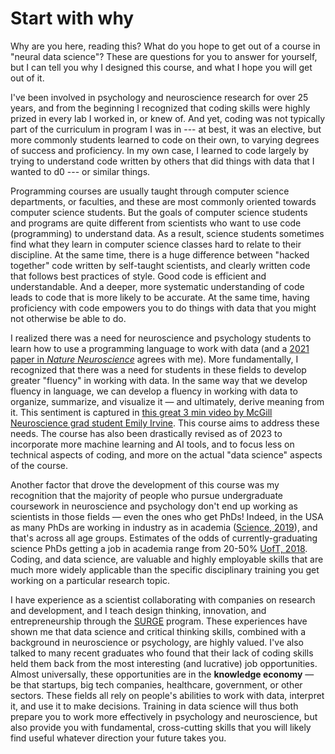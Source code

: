 # Start with why

Why are you here, reading this? What do you hope to get out of a course in "neural data science"? These are questions for you to answer for yourself, but I can tell you why I designed this course, and what I hope you will get out of it.

I've been involved in psychology and neuroscience research for over 25 years, and from the beginning I recognized that coding skills were highly prized in every lab I worked in, or knew of. And yet, coding was not typically part of the curriculum in program I was in --- at best, it was an elective, but more commonly students learned to code on their own, to varying degrees of success and proficiency. In my own case, I learned to code largely by trying to understand code written by others that did things with data that I wanted to d0 --- or similar things.

Programming courses are usually taught through computer science departments, or faculties, and these are most commonly oriented towards computer science students. But the goals of computer science students and programs are quite different from scientists who want to use code (programming) to understand data. As a result, science students sometimes find what they learn in computer science classes hard to relate to their discipline. At the same time, there is a huge difference between "hacked together" code written by self-taught scientists, and clearly written code that follows best practices of style. Good code is efficient and understandable. And a deeper, more systematic understanding of code leads to code that is more likely to be accurate. At the same time, having proficiency with code empowers you to do things with data that you might not otherwise be able to do.

I realized there was a need for neuroscience and psychology students to learn how to use a programming language to work with data (and a [2021 paper in *Nature Neuroscience*](https://doi.org/10.1038/s41583-021-00450-y) agrees with me). More fundamentally, I recognized that there was a need for students in these fields to develop greater "fluency" in working with data. In the same way that we develop fluency in language, we can develop a fluency in working with data to organize, summarize, and visualize it — and ultimately, derive meaning from it. This sentiment is captured in [this great 3 min video by McGill Neuroscience grad student Emily Irvine](https://youtu.be/Ev8BUeha0gM). This course aims to address these needs. The course has also been drastically revised as of 2023 to incorporate more machine learning and AI tools, and to focus less on technical aspects of coding, and more on the actual "data science" aspects of the course.

Another factor that drove the development of this course was my recognition that the majority of people who pursue undergraduate coursework in neuroscience and psychology don't end up working as scientists in those fields — even the ones who get PhDs! Indeed, in the USA as many PhDs are working in industry as in academia ([Science, 2019](https://www.sciencemag.org/careers/2019/03/first-us-private-sector-employs-nearly-many-phds-schools-do)), and that's across all age groups. Estimates of the odds of currently-graduating science PhDs getting a job in academia range from 20-50% [UofT, 2018](https://www.sgs.utoronto.ca/about/explore-our-data/10000-phds-project/). Coding, and data science, are valuable and highly employable skills that are much more widely applicable than the specific disciplinary training you get working on a particular research topic.

I have experience as a scientist collaborating with companies on research and development, and I teach design thinking, innovation, and entrepreneurship through the [SURGE](http://surgeinnovation.ca) program. These experiences have shown me that data science and critical thinking skills, combined with a background in neuroscience or psychology, are highly valued. I've also talked to many recent graduates who found that their lack of coding skills held them back from the most interesting (and lucrative) job opportunities. Almost universally, these opportunities are in the **knowledge economy** — be that startups, big tech companies, healthcare, government, or other sectors. These fields all rely on people's abilities to work with data, interpret it, and use it to make decisions. Training in data science will thus both prepare you to work more effectively in psychology and neuroscience, but also provide you with fundamental, cross-cutting skills that you will likely find useful whatever direction your future takes you.
